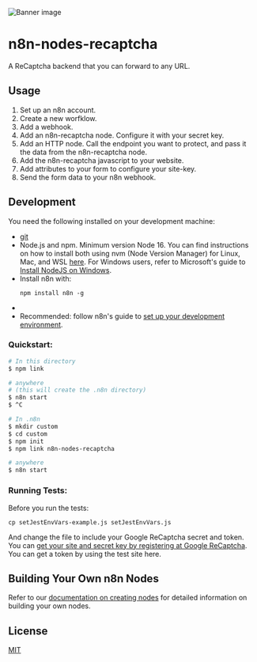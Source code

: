 ![Banner image](https://user-images.githubusercontent.com/10284570/173569848-c624317f-42b1-45a6-ab09-f0ea3c247648.png)

# n8n-nodes-recaptcha

A ReCaptcha backend that you can forward to any URL.

## Usage

1. Set up an n8n account.
2. Create a new worfklow.
3. Add a webhook.
4. Add an n8n-recaptcha node. Configure it with your secret key.
5. Add an HTTP node.  Call the endpoint you want to protect, and pass it the data from the n8n-recaptcha node.
6. Add the n8n-recaptcha javascript to your website.
7. Add attributes to your form to configure your site-key.
8. Send the form data to your n8n webhook.

## Development

You need the following installed on your development machine:

* [git](https://git-scm.com/downloads)
* Node.js and npm. Minimum version Node 16. You can find instructions on how to install both using nvm (Node Version Manager) for Linux, Mac, and WSL [here](https://github.com/nvm-sh/nvm). For Windows users, refer to Microsoft's guide to [Install NodeJS on Windows](https://docs.microsoft.com/en-us/windows/dev-environment/javascript/nodejs-on-windows).
* Install n8n with:
	```
	npm install n8n -g
	```
*
* Recommended: follow n8n's guide to [set up your development environment](https://docs.n8n.io/integrations/creating-nodes/build/node-development-environment/).

### Quickstart:

```bash
# In this directory
$ npm link

# anywhere
# (this will create the .n8n directory)
$ n8n start
$ ^C

# In .n8n
$ mkdir custom
$ cd custom
$ npm init
$ npm link n8n-nodes-recaptcha

# anywhere
$ n8n start
```

### Running Tests:

Before you run the tests:

```
cp setJestEnvVars-example.js setJestEnvVars.js
```

And change the file to include your Google ReCaptcha secret and token.  You can [get your site and secret key by registering at Google ReCaptcha](https://www.google.com/recaptcha/admin).  You can get a token by using the test site here.

## Building Your Own n8n Nodes

Refer to our [documentation on creating nodes](https://docs.n8n.io/integrations/creating-nodes/) for detailed information on building your own nodes.

## License

[MIT](https://github.com/n8n-io/n8n-nodes-starter/blob/master/LICENSE.md)
